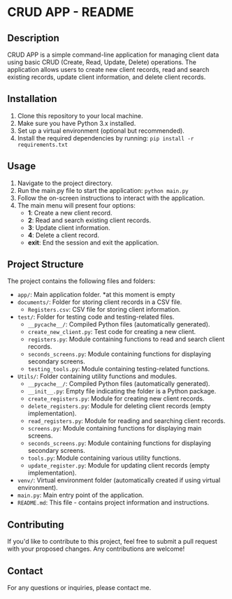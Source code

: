 # CRUD APP - README

## Description
CRUD APP is a simple command-line application for managing client data using basic CRUD (Create, Read, Update, Delete) operations. The application allows users to create new client records, read and search existing records, update client information, and delete client records.

## Installation
1. Clone this repository to your local machine.
2. Make sure you have Python 3.x installed.
3. Set up a virtual environment (optional but recommended).
4. Install the required dependencies by running: `pip install -r requirements.txt`

## Usage
1. Navigate to the project directory.
2. Run the main.py file to start the application: `python main.py`
3. Follow the on-screen instructions to interact with the application.
4. The main menu will present four options:
   - **1**: Create a new client record.
   - **2**: Read and search existing client records.
   - **3**: Update client information.
   - **4**: Delete a client record.
   - **exit**: End the session and exit the application.

## Project Structure
The project contains the following files and folders:

- `app/`: Main application folder. *at this moment is empty
- `documents/`: Folder for storing client records in a CSV file.
   - `Registers.csv`: CSV file for storing client information.
- `test/`: Folder for testing code and testing-related files.
   - `__pycache__/`: Compiled Python files (automatically generated).
   - `create_new_client.py`: Test code for creating a new client.
   - `registers.py`: Module containing functions to read and search client records.
   - `seconds_screens.py`: Module containing functions for displaying secondary screens.
   - `testing_tools.py`: Module containing testing-related functions.
- `Utils/`: Folder containing utility functions and modules.
  - `__pycache__/`: Compiled Python files (automatically generated).
  - `__init__.py`: Empty file indicating the folder is a Python package.
  - `create_registers.py`: Module for creating new client records.
  - `delete_registers.py`: Module for deleting client records (empty implementation).
  - `read_registers.py`: Module for reading and searching client records.
  - `screens.py`: Module containing functions for displaying main screens.
  - `seconds_screens.py`: Module containing functions for displaying secondary screens.
  - `tools.py`: Module containing various utility functions.
  - `update_register.py`: Module for updating client records (empty implementation).
- `venv/`: Virtual environment folder (automatically created if using virtual environment).
- `main.py`: Main entry point of the application.
- `README.md`: This file - contains project information and instructions.

## Contributing
If you'd like to contribute to this project, feel free to submit a pull request with your proposed changes. Any contributions are welcome!


## Contact
For any questions or inquiries, please contact me.
